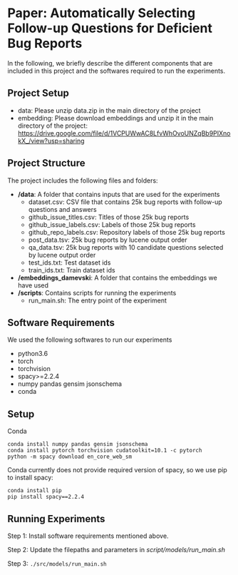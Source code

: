 # Paper: Automatically Selecting Follow-up Questions for Deficient Bug Reports
In the following, we briefly describe the different components that are included in this project and the softwares required to run the experiments.

## Project Setup
  - data: Please unzip data.zip in the main directory of the project
  - embedding: Please download embeddings and unzip it in the main directory of the project: https://drive.google.com/file/d/1VCPUWwAC8LfvWhOvoUNZqBb9PIXnokX_/view?usp=sharing

## Project Structure
The project includes the following files and folders:

  - __/data__: A folder that contains inputs that are used for the experiments
	- dataset.csv: CSV file that contains 25k bug reports with follow-up questions and answers
	- github_issue_titles.csv: Titles of those 25k bug reports
	- github_issue_labels.csv: Labels of those 25k bug reports
	- github_repo_labels.csv: Repository labels of those 25k bug reports
	- post_data.tsv: 25k bug reports by lucene output order
	- qa_data.tsv: 25k bug reports with 10 candidate questions selected by lucene output order
	- test_ids.txt: Test dataset ids
	- train_ids.txt: Train dataset ids
  - __/embeddings_damevski__: A folder that contains the embeddings we have used
  - __/scripts__: Contains scripts for running the experiments
    - run_main.sh: The entry point of the experiment

## Software Requirements
We used the following softwares to run our experiments
  * python3.6
  * torch
  * torchvision
  * spacy>=2.2.4
  * numpy pandas gensim jsonschema
  * conda

## Setup
Conda
```
conda install numpy pandas gensim jsonschema
conda install pytorch torchvision cudatoolkit=10.1 -c pytorch
python -m spacy download en_core_web_sm
```

Conda currently does not provide required version of spacy, so we use pip to install spacy:

```
conda install pip
pip install spacy==2.2.4
```

## Running Experiments
Step 1: Install software requirements mentioned above.

Step 2: Update the filepaths and parameters in *script/models/run_main.sh*

Step 3: `./src/models/run_main.sh`